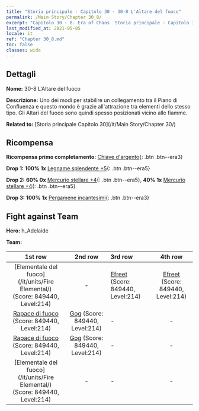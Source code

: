 ```yaml
---
title: "Storia principale - Capitolo 30 - 30-8 L'Altare del fuoco"
permalink: /Main Story/Chapter 30_8/
excerpt: "Capitolo 30 - 8. Era of Chaos  Storia principale - Capitolo 30_8. 30-8 L'Altare del fuoco"
last_modified_at: 2021-05-05
locale: it
ref: "Chapter 30_8.md"
toc: false
classes: wide
---
```


## Dettagli

 **Nome:** 30-8 L'Altare del fuoco

 **Descrizione:** Uno dei modi per stabilire un collegamento tra il Piano di Confluenza e questo mondo è grazie all'attrazione tra elementi dello stesso tipo. Gli Altari del fuoco sono quindi spesso posizionati vicino alle fiamme.

 **Related to:** [Storia principale Capitolo 30](/it/Main Story/Chapter 30/)

## Ricompensa

 **Ricompensa primo completamento:** [Chiave d'argento](/ItemsIT/con_693/){: .btn .btn--era3}

 **Drop 1:** **100% 1x** [Legname splendente +5](/ItemsIT/mat_97/){: .btn .btn--era5}

 **Drop 2:** **60% 0x** [Mercurio stellare +4](/ItemsIT/mat_91/){: .btn .btn--era5}, **40% 1x** [Mercurio stellare +4](/ItemsIT/mat_91/){: .btn .btn--era5}

 **Drop 3:** **100% 1x** [Pergamene incantesimi](/ItemsIT/con_694/){: .btn .btn--era3}


## Fight against Team
 **Hero:** h_Adelaide

 **Team:**


  | 1st row | 2nd row | 3rd row | 4th row |
  |:----:|:----:|:----|:----:|
  | [Elementale del fuoco](/it/units/Fire Elemental/) (Score: 849440, Level:214)  | - | [Efreet](/it/units/Efreeti/) (Score: 849440, Level:214)  | [Efreet](/it/units/Efreeti/) (Score: 849440, Level:214)  |
  | [Rapace di fuoco](/it/units/Firebird/) (Score: 849440, Level:214)  | [Gog](/it/units/Gog/) (Score: 849440, Level:214)  | - | - |
  | [Rapace di fuoco](/it/units/Firebird/) (Score: 849440, Level:214)  | [Gog](/it/units/Gog/) (Score: 849440, Level:214)  | - | - |
  | [Elementale del fuoco](/it/units/Fire Elemental/) (Score: 849440, Level:214)  | - | - | - |


